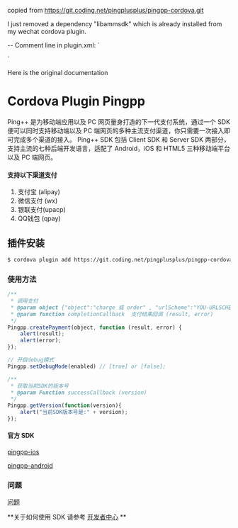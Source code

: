 copied from https://git.coding.net/pingplusplus/pingpp-cordova.git

I just removed a dependency "libammsdk" which is already installed from my wechat cordova plugin.

-- Comment line in plugin.xml:
`
<!-- <source-file src="sdk/android/lib/pingpp/libs/libammsdk.jar" target-dir="libs"/> -->
`

Here is the original documentation

# Cordova Plugin Pingpp
Ping++ 是为移动端应用以及 PC 网页量身打造的下一代支付系统，通过一个 SDK 便可以同时支持移动端以及 PC 端网页的多种主流支付渠道，你只需要一次接入即可完成多个渠道的接入。 Ping++ SDK 包括 Client SDK 和 Server SDK 两部分，支持主流的七种后端开发语言，适配了 Android，iOS 和 HTML5 三种移动端平台以及 PC 端网页。

#### 支持以下渠道支付
1. 支付宝 (alipay)
2. 微信支付 (wx)
3. 银联支付(upacp)
4. QQ钱包 (qpay)

## 插件安装
```sh
$ cordova plugin add https://git.coding.net/pingplusplus/pingpp-cordova.git
```

### 使用方法
```js
/**
 * 调用支付
 * @param object {"object":"charge 或 order" , "urlScheme":"YOU-URLSCHEME"}
 * @param function completionCallback  支付结果回调 (result, error)
 */
Pingpp.createPayment(object, function (result, error) {
    alert(result);
    alert(error);
});

// 开启debug模式
Pingpp.setDebugMode(enabled) // [true] or [false];

/**
 * 获取当前SDK的版本号
 * @param Function successCallback (version)
 */
Pingpp.getVersion(function(version){
    alert("当前SDK版本号是:" + version);
});
```


#### 官方 SDK
[pingpp-ios](https://github.com/PingPlusPlus/pingpp-ios)

[pingpp-android](https://github.com/PingPlusPlus/pingpp-android)

### 问题
[问题](https://coding.net/u/pingplusplus/p/pingpp-cordova/topic)

**关于如何使用 SDK 请参考 [开发者中心](https://www.pingxx.com/docs/index) **
